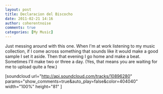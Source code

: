 ```yaml
---
layout: post
title: Declaracion del Biscocho
date: 2011-02-21 14:16
author: coherentnoise
comments: true
categories: [My Music]
---
```

Just messing around with this one. When I'm at work listening to my music collection, if I come across something that sounds like it would make a good sample I set it aside. Then that evening I go home and make a beat. Sometimes I'll make two or three a day. (Yes, that means you are waiting for me to upload quite a few.)

[soundcloud url="http://api.soundcloud.com/tracks/10896280" params="show_comments=true&amp;auto_play=false&amp;color=404040" width="100%" height="81" ]
